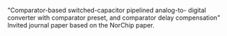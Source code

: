 "Comparator-based switched-capacitor pipelined analog-to-
digital converter with comparator preset, and comparator
delay compensation" Invited journal paper based on the NorChip paper.
